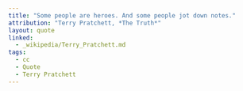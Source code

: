 ```yaml
---
title: "Some people are heroes. And some people jot down notes."
attribution: "Terry Pratchett, *The Truth*"
layout: quote
linked:
  - _wikipedia/Terry_Pratchett.md
tags:
  - cc
  - Quote
  - Terry Pratchett
---
```

